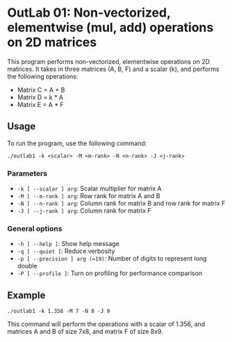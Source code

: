 <div style="display: none">
\page outlab1 OutLab 01: Elementwise Ops on 2D Matrices
</div>

# OutLab 01: Non-vectorized, elementwise (mul, add) operations on 2D matrices

This program performs non-vectorized, elementwise operations on 2D matrices. It takes in three matrices (A, B, F) and a 
scalar (k), and performs the following operations:

- Matrix C = A + B
- Matrix D = k * A
- Matrix E = A * F

## Usage

To run the program, use the following command:

```
./outlab1 -k <scalar> -M <m-rank> -N <n-rank> -J <j-rank>
```

### Parameters

- `-k [ --scalar ] arg`: Scalar multiplier for matrix A
- `-M [ --m-rank ] arg`: Row rank for matrix A and B
- `-N [ --n-rank ] arg`: Column rank for matrix B and row rank for matrix F
- `-J [ --j-rank ] arg`: Column rank for matrix F

### General options

- `-h [ --help ]`: Show help message
- `-q [ --quiet ]`: Reduce verbosity
- `-p [ --precision ] arg (=19)`: Number of digits to represent long double
- `-P [ --profile ]`: Turn on profiling for performance comparison

## Example

```
./outlab1 -k 1.356 -M 7 -N 8 -J 9
```

This command will perform the operations with a scalar of 1.356, and matrices A and B of size 7x8, and matrix F of size 
8x9.
